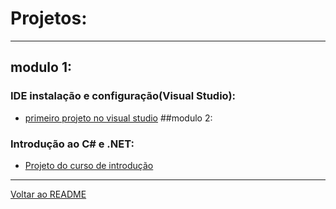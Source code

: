 # Projetos:
---
## modulo 1: 
### IDE instalação e configuração(Visual Studio):
- [primeiro projeto no visual studio](https://github.com/alyson6918/Primeiro-projeto-visual-studio-helloword)
##modulo 2:
### Introdução ao C# e .NET:
- [Projeto do curso de introdução](https://github.com/alyson6918/DIO-Projeto-Curso-Introducao-CSharp-.NET)
---
[Voltar ao README](https://github.com/alyson6918/DIO-desafio-github-primeiro-repositorio/blob/main/README.md)
